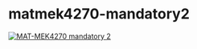 # matmek4270-mandatory2

[![MAT-MEK4270 mandatory 2](https://github.com/emilhaugen/matmek4270-mandatory2/actions/workflows/main.yml/badge.svg)](https://github.com/emilhaugen/matmek4270-mandatory2/actions/workflows/main.yml)
